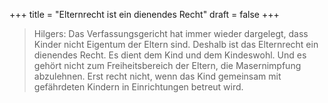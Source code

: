 +++
title = "Elternrecht ist ein dienendes Recht"
draft = false
+++

> Hilgers: Das Verfassungsgericht hat immer wieder dargelegt, dass Kinder nicht Eigentum der Eltern sind. Deshalb ist das Elternrecht ein dienendes Recht. Es dient dem Kind und dem Kindeswohl. Und es gehört nicht zum Freiheitsbereich der Eltern, die Masernimpfung abzulehnen. Erst recht nicht, wenn das Kind gemeinsam mit gefährdeten Kindern in Einrichtungen betreut wird.
